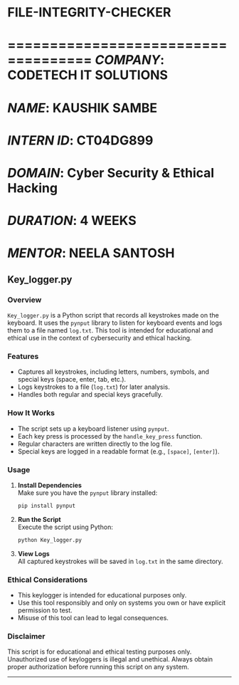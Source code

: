 # FILE-INTEGRITY-CHECKER
====================================
*COMPANY*: CODETECH IT SOLUTIONS  
====================================
*NAME*: KAUSHIK SAMBE  
====================================
*INTERN ID*: CT04DG899  
====================================
*DOMAIN*: Cyber Security & Ethical Hacking  
====================================
*DURATION*: 4 WEEKS  
====================================
*MENTOR*: NEELA SANTOSH 
=====================================

## Key_logger.py

### Overview

`Key_logger.py` is a Python script that records all keystrokes made on the keyboard. It uses the `pynput` library to listen for keyboard events and logs them to a file named `log.txt`. This tool is intended for educational and ethical use in the context of cybersecurity and ethical hacking.

### Features

- Captures all keystrokes, including letters, numbers, symbols, and special keys (space, enter, tab, etc.).
- Logs keystrokes to a file (`log.txt`) for later analysis.
- Handles both regular and special keys gracefully.

### How It Works

- The script sets up a keyboard listener using `pynput`.
- Each key press is processed by the `handle_key_press` function.
- Regular characters are written directly to the log file.
- Special keys are logged in a readable format (e.g., `[space]`, `[enter]`).

### Usage

1. **Install Dependencies**  
   Make sure you have the `pynput` library installed:
   ```bash
   pip install pynput
   ```

2. **Run the Script**  
   Execute the script using Python:
   ```bash
   python Key_logger.py
   ```

3. **View Logs**  
   All captured keystrokes will be saved in `log.txt` in the same directory.

### Ethical Considerations

- This keylogger is intended for educational purposes only.
- Use this tool responsibly and only on systems you own or have explicit permission to test.
- Misuse of this tool can lead to legal consequences.

### Disclaimer

This script is for educational and ethical testing purposes only. Unauthorized use of keyloggers is illegal and unethical. Always obtain proper authorization before running this script on any system.

---